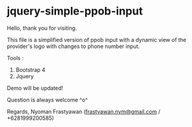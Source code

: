 # jquery-simple-ppob-input

Hello, thank you for visiting.

This file is a simplified version of ppob input with a dynamic view of the provider's logo with changes to phone number input.

Tools :
1. Bootstrap 4
2. Jquery

Demo will be updated!

Question is always welcome ^o^

Regards,
Nyoman Frastyawan (frastyawan.nym@gmail.com / +6281999200585)
